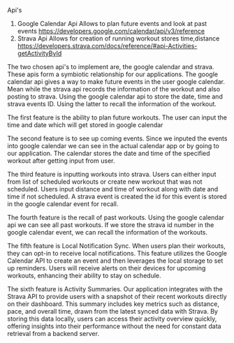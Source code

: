 Api's

1. Google Calendar Api
   Allows to plan future events and look at past events
   https://developers.google.com/calendar/api/v3/reference
2. Strava Api
   Allows for creation of running workout stores time,distance
   https://developers.strava.com/docs/reference/#api-Activities-getActivityById

The two chosen api's to implement are, the google calendar and strava. These apis form a symbiotic relationship for our applications. The google calendar api gives a way to make future events in the user google calendar. Mean while the strava api records the information of the workout and also posting to strava. Using the google calendar api to store the date, time and strava events ID. Using the latter to recall the information of the workout.

The first feature is the ability to plan future workouts. The user can input the time and date which will get stored in google calendar

The second feature is to see up coming events. Since we inputed the events into google calendar we can see in the actual calendar app or by going to our application. The calendar stores the date and time of the specified workout after getting input from user.

The third feature is inputting workouts into strava. Users can either input from list of scheduled workouts or create new workout that was not scheduled. Users input distance and time of workout along with date and time if not scheduled. A strava event is created the id for this event is stored in the google calendar event for recall.

The fourth feature is the recall of past workouts. Using the google calendar api we can see all past workouts. If we store the strava id number in the google calendar event, we can recall the information of the workouts.

The fifth feature is Local Notification Sync. When users plan their workouts, they can opt-in to receive local notifications. This feature utilizes the Google Calendar API to create an event and then leverages the local storage to set up reminders. Users will receive alerts on their devices for upcoming workouts, enhancing their ability to stay on schedule.

The sixth feature is Activity Summaries. Our application integrates with the Strava API to provide users with a snapshot of their recent workouts directly on their dashboard. This summary includes key metrics such as distance, pace, and overall time, drawn from the latest synced data with Strava. By storing this data locally, users can access their activity overview quickly, offering insights into their performance without the need for constant data retrieval from a backend server.
